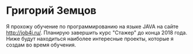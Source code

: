 # Григорий Земцов
Я прохожу обучение по программированию на языке JAVA на сайте http://job4j.ru/. Планирую завершить курс "Стажер" до конца 2018 года.
Ниже будут находиться наиболее интересные проекты, которые я создам во время обучения.

